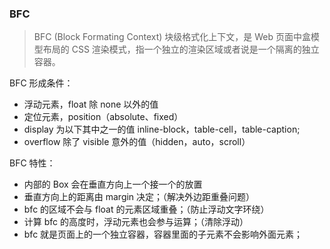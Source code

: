 ### BFC

> BFC (Block Formating Context) 块级格式化上下文，是 Web 页面中盒模型布局的 CSS 渲染模式，指一个独立的渲染区域或者说是一个隔离的独立容器。

BFC 形成条件：

- 浮动元素，float 除 none 以外的值
- 定位元素，position（absolute、fixed）
- display 为以下其中之一的值 inline-block，table-cell，table-caption;
- overflow 除了 visible 意外的值（hidden，auto，scroll）

BFC 特性：

- 内部的 Box 会在垂直方向上一个接一个的放置
- 垂直方向上的距离由 margin 决定；（解决外边距重叠问题）
- bfc 的区域不会与 float 的元素区域重叠；（防止浮动文字环绕）
- 计算 bfc 的高度时，浮动元素也会参与运算；（清除浮动）
- bfc 就是页面上的一个独立容器，容器里面的子元素不会影响外面元素；

